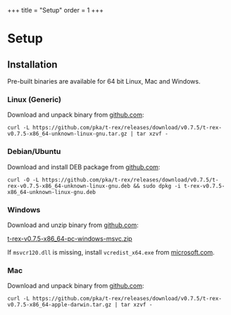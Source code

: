 +++
title = "Setup"
order = 1
+++

Setup
=====

Installation
------------

Pre-built binaries are available for 64 bit Linux, Mac and Windows.

<div class="vtab">

### Linux (Generic)

Download and unpack binary from [github.com](https://github.com/pka/t-rex/releases/latest):

`curl -L https://github.com/pka/t-rex/releases/download/v0.7.5/t-rex-v0.7.5-x86_64-unknown-linux-gnu.tar.gz | tar xzvf -`

</div><div class="vtab">

### Debian/Ubuntu

Download and install DEB package from [github.com](https://github.com/pka/t-rex/releases/latest):

`curl -O -L https://github.com/pka/t-rex/releases/download/v0.7.5/t-rex-v0.7.5-x86_64-unknown-linux-gnu.deb && sudo dpkg -i t-rex-v0.7.5-x86_64-unknown-linux-gnu.deb`

</div><div class="vtab">

### Windows

Download and unzip binary from [github.com](https://github.com/pka/t-rex/releases/latest):

[t-rex-v0.7.5-x86_64-pc-windows-msvc.zip](https://github.com/pka/t-rex/releases/download/v0.7.5/t-rex-v0.7.5-x86_64-pc-windows-msvc.zip)

If `msvcr120.dll` is missing, install `vcredist_x64.exe` from [microsoft.com](https://www.microsoft.com/download/details.aspx?id=40784).

</div><div class="vtab">

### Mac

Download and unpack binary from [github.com](https://github.com/pka/t-rex/releases/latest):

`curl -L https://github.com/pka/t-rex/releases/download/v0.7.5/t-rex-v0.7.5-x86_64-apple-darwin.tar.gz | tar xzvf -`

</div>

